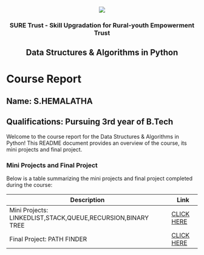 <!-- PROJECT LOGO -->
<br />

<div align="center">
   <img src='https://user-images.githubusercontent.com/73131499/166115643-d3187f47-d38f-41b2-ae42-5ecbbc60de14.png' />


<h3 align="center">SURE Trust - Skill Upgradation for Rural-youth Empowerment Trust</h3>
  <h2>Data Structures & Algorithms in Python</h2>
</div>

# Course Report

## Name: S.HEMALATHA

## Qualifications: Pursuing 3rd year of B.Tech

Welcome to the course report for the Data Structures & Algorithms in Python! This README document provides an overview of the course, its mini projects and final project.

### Mini Projects and Final Project

Below is a table summarizing the mini projects and final project completed during the course:

| Description                               | Link                                    |
|-------------------------------------------|-----------------------------------------|
| Mini Projects: LINKEDLIST,STACK,QUEUE,RECURSION,BINARY TREE     | [CLICK HERE](https://github.com/sure-trust/G2_DSA_Python/tree/main/Mini%20Projects/Hemalatha)                        |
| Final Project: PATH FINDER     | [CLICK HERE](https://github.com/sure-trust/G2_DSA_Python/tree/main/Final%20Capstone%20Project/Hemalatha)                         |
